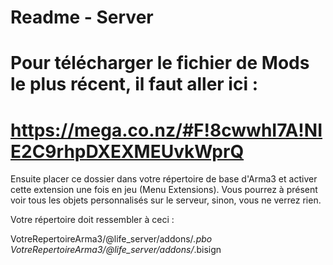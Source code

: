 Readme - Server
============

Pour télécharger le fichier de Mods le plus récent, il faut aller ici :
======================================================
https://mega.co.nz/#F!8cwwhI7A!NIE2C9rhpDXEXMEUvkWprQ
======================================================

Ensuite placer ce dossier dans votre répertoire de base d'Arma3 et activer cette extension une fois en jeu (Menu Extensions).
Vous pourrez à présent voir tous les objets personnalisés sur le serveur, sinon, vous ne verrez rien.

Votre répertoire doit ressembler à ceci :

VotreRepertoireArma3/@life_server/addons/*.pbo
VotreRepertoireArma3/@life_server/addons/*.bisign